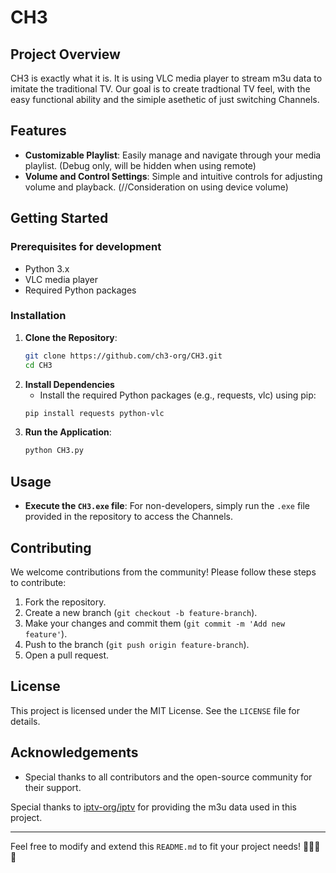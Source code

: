 # CH3

## Project Overview
CH3 is exactly what it is. It is using VLC media player to stream m3u data to imitate the traditional TV. Our goal is to create tradtional TV feel, with the easy functional ability and the simiple asethetic of just switching Channels.

## Features
- **Customizable Playlist**: Easily manage and navigate through your media playlist. (Debug only, will be hidden when using remote)
- **Volume and Control Settings**: Simple and intuitive controls for adjusting volume and playback. (//Consideration on using device volume)


## Getting Started
### Prerequisites for development
- Python 3.x
- VLC media player
- Required Python packages

### Installation
1. **Clone the Repository**:
   ```sh
   git clone https://github.com/ch3-org/CH3.git
   cd CH3
   ```
2. **Install Dependencies**
   - Install the required Python packages (e.g., requests, vlc) using pip:
   ```sh
   pip install requests python-vlc
   ```
4. **Run the Application**:
   ```sh
   python CH3.py
   ```

## Usage
- **Execute the `CH3.exe` file**: For non-developers, simply run the `.exe` file provided in the repository to access the Channels.

## Contributing
We welcome contributions from the community! Please follow these steps to contribute:
1. Fork the repository.
2. Create a new branch (`git checkout -b feature-branch`).
3. Make your changes and commit them (`git commit -m 'Add new feature'`).
4. Push to the branch (`git push origin feature-branch`).
5. Open a pull request.

## License
This project is licensed under the MIT License. See the `LICENSE` file for details.

## Acknowledgements
- Special thanks to all contributors and the open-source community for their support.


Special thanks to [iptv-org/iptv](https://github.com/iptv-org/iptv) for providing the m3u data used in this project.

---

Feel free to modify and extend this `README.md` to fit your project needs! 🚀👨‍💻✨
